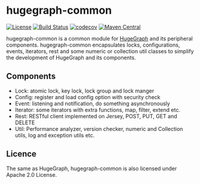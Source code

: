 # hugegraph-common

[![License](https://img.shields.io/badge/license-Apache%202-0E78BA.svg)](https://www.apache.org/licenses/LICENSE-2.0.html)
[![Build Status](https://travis-ci.org/hugegraph/hugegraph-common.svg?branch=release-1.6.0)](https://travis-ci.org/hugegraph/hugegraph-common)
[![codecov](https://codecov.io/gh/hugegraph/hugegraph-common/branch/release-1.6.0/graph/badge.svg)](https://codecov.io/gh/hugegraph/hugegraph-common)
[![Maven Central](https://maven-badges.herokuapp.com/maven-central/com.baidu.hugegraph/hugegraph-common/badge.svg?version=1.6.0)](https://mvnrepository.com/artifact/com.baidu.hugegraph/hugegraph-common/1.6.0)

hugegraph-common is a common module for [HugeGraph](https://github.com/hugegraph/hugegraph) and its peripheral components.
hugegraph-common encapsulates locks, configurations, events, iterators, rest and some 
numeric or collection util classes to simplify the development of HugeGraph and 
its components.

## Components

- Lock: atomic lock, key lock, lock group and lock manger
- Config: register and load config option with security check
- Event: listening and notification, do something asynchronously
- Iterator: some iterators with extra functions, map, filter, extend etc.
- Rest: RESTful client implemented on Jersey, POST, PUT, GET and DELETE
- Util: Performance analyzer, version checker, numeric and Collection utils, log and exception utils etc.

## Licence
The same as HugeGraph, hugegraph-common is also licensed under Apache 2.0 License.

